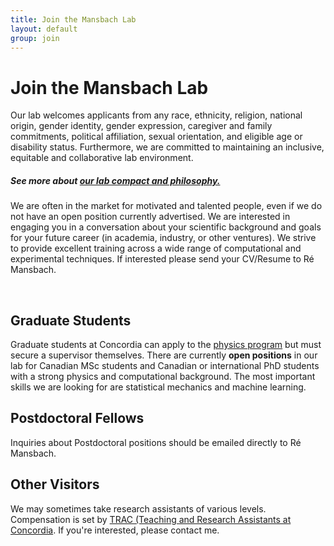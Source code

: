 ```yaml
---
title: Join the Mansbach Lab
layout: default
group: join
---
```


# Join the Mansbach Lab
Our lab welcomes applicants from any race, ethnicity, religion, national origin, gender identity, gender expression, caregiver and family commitments, political affiliation, sexual orientation, and eligible age or disability status. Furthermore, we are committed to maintaining an inclusive, equitable and collaborative lab environment.
##### See more about [our lab compact and philosophy.](/compact/)

We are often in the market for motivated and talented people, even if we do not have an open position currently advertised. We are interested in engaging you in a conversation about your scientific background and goals for your future career (in academia, industry, or other ventures). We strive to provide excellent training across a wide range of computational and experimental techniques. If interested please send your CV/Resume to Ré Mansbach.


<br/>

## Graduate Students

Graduate students at Concordia can apply to the [physics program](https://www.concordia.ca/artsci/physics/programs/graduate.html) but must secure a supervisor themselves. There are currently **open positions** in our lab for Canadian MSc students and Canadian or international PhD students with a strong physics and computational background. The most important skills we are looking for are statistical mechanics and machine learning.

## Postdoctoral Fellows

Inquiries about Postdoctoral positions should be emailed directly to Ré Mansbach. <!--We set our postdoctoral fellow compensation to the [Stanford rates](https://postdocs.stanford.edu/funding-levels-and-guidelines) **and** encourage candidates to explore applying for extramural fellowships to support their research.
//-->

## Other Visitors

We may sometimes take research assistants of various levels. Compensation is set by [TRAC (Teaching and Research Assistants at Concordia](https://trac-union.ca/pay-rates/). If you're interested, please contact me.

<!--In the past, our lab has enjoyed having foreign exchange students, interns, sabbatical visitors from academia and industry, and post-bac technicians in the lab.  We are open to other arrangements as well. As we expect people to be fairly compensated for their work by their home institution or by us, we do not have volunteer positions available. Note: we take high school students exclusively through the [UCSF SEP program](http://sep.ucsf.edu/).//-->
